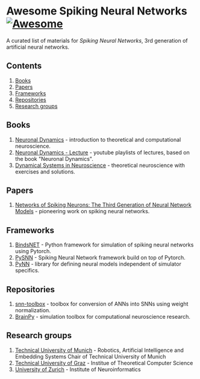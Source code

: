 # Awesome Spiking Neural Networks [![Awesome](https://cdn.rawgit.com/sindresorhus/awesome/d7305f38d29fed78fa85652e3a63e154dd8e8829/media/badge.svg)](https://github.com/sindresorhus/awesome)

A curated list of materials for *Spiking Neural Networks*, 3rd generation of artificial neural networks.

## Contents

1. [Books](#books)
2. [Papers](#papers)
3. [Frameworks](#frameworks)
4. [Repositories](#repositories)
5. [Research groups](#researchgroups)

## Books
1. [Neuronal Dynamics](https://neuronaldynamics.epfl.ch/) - introduction to theoretical and computational neuroscience.
2. [Neuronal Dynamics - Lecture](https://www.youtube.com/channel/UClmOXGbekg0comtuh0d8Oaw/playlists) - youtube playlists of lectures, based on the book "Neuronal Dynamics".
3. [Dynamical Systems in Neuroscience](https://www.izhikevich.org/publications/dsn.pdf) - theoretical neuroscience with exercises and solutions.

## Papers
1. [Networks of Spiking Neurons: The Third Generation of Neural Network Models](https://igi-web.tugraz.at/PDF/85a.pdf) - pioneering work on spiking neural networks.

## Frameworks
1. [BindsNET](https://github.com/BindsNET/bindsnet) - Python framework for simulation of spiking neural networks using Pytorch.
2. [PySNN](https://github.com/BasBuller/PySNN/tree/master/examples) - Spiking Neural Network framework build on top of Pytorch.
3. [PyNN](https://neuralensemble.org/PyNN/) - library for defining neural models independent of simulator specifics.

## Repositories
1. [snn-toolbox](https://github.com/NeuromorphicProcessorProject/snn_toolbox) - toolbox for conversion of ANNs into SNNs using weight normalization.
2. [BrainPy](https://github.com/PKU-NIP-Lab/BrainPy) - simulation toolbox for computational neuroscience research.

## Research groups
1. [Technical University of Munich](https://www.in.tum.de/i06/home/) - Robotics, Artificial Intelligence and Embedding Systems Chair of Technical University of Munich
2. [Technical University of Graz](https://igi-web.tugraz.at/people/maass/) - Institue of Theoretical Computer Science
3. [University of Zurich](https://www.ini.uzh.ch/en/institute.html) - Institute of Neuroinformatics
